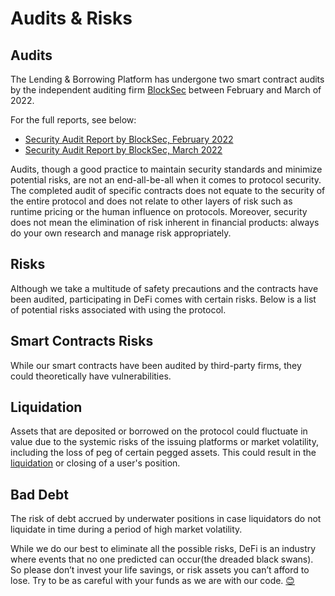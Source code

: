 # Audits & Risks

## Audits <a href="#audits" id="audits"></a>

The Lending & Borrowing Platform has undergone two smart contract audits by the independent auditing firm [BlockSec](https://www.blocksecteam.com/) between February and March of 2022.

For the full reports, see below:

* [Security Audit Report by BlockSec, February 2022 ](https://github.com/NearDeFi/burrowland/blob/main/blocksec-audit-signed-1.pdf)
* [Security Audit Report by BlockSec, March 2022](https://github.com/NearDeFi/burrowland/blob/main/blocksec-audit-signed-2.pdf)

Audits, though a good practice to maintain security standards and minimize potential risks, are not an end-all-be-all when it comes to protocol security. The completed audit of specific contracts does not equate to the security of the entire protocol and does not relate to other layers of risk such as runtime pricing or the human influence on protocols. Moreover, security does not mean the elimination of risk inherent in financial products: always do your own research and manage risk appropriately.

## Risks <a href="#risks" id="risks"></a>

Although we take a multitude of safety precautions and the contracts have been audited, participating in DeFi comes with certain risks. Below is a list of potential risks associated with using the protocol.

## **Smart Contracts Risks**

While our smart contracts have been audited by third-party firms, they could theoretically have vulnerabilities.

## **Liquidation**

Assets that are deposited or borrowed on the protocol could fluctuate in value due to the systemic risks of the issuing platforms or market volatility, including the loss of peg of certain pegged assets. This could result in the [liquidation](https://docs.burrow.finance/product-docs/introduction/audits-and-risks#liquidation-risks) or closing of a user's position.

## **Bad Debt**

The risk of debt accrued by underwater positions in case liquidators do not liquidate in time during a period of high market volatility.

While we do our best to eliminate all the possible risks, DeFi is an industry where events that no one predicted can occur(the dreaded black swans). So please don’t invest your life savings, or risk assets you can’t afford to lose. Try to be as careful with your funds as we are with our code. [😊](https://emojipedia.org/smiling-face-with-smiling-eyes/)

